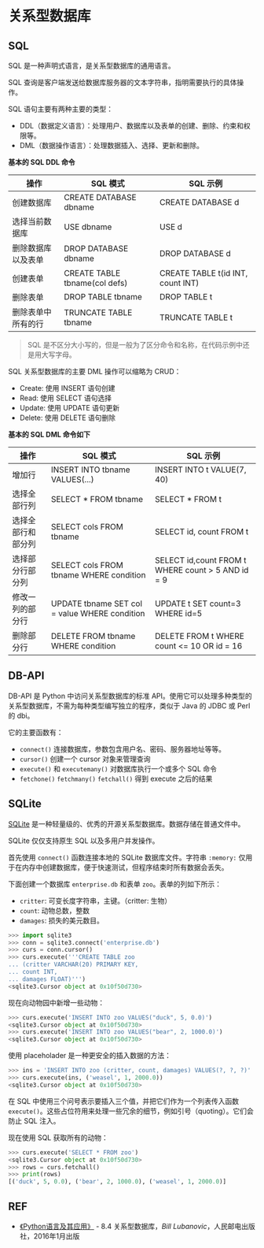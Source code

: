 # 关系型数据库

## SQL

SQL 是一种声明式语言，是关系型数据库的通用语言。

SQL 查询是客户端发送给数据库服务器的文本字符串，指明需要执行的具体操作。

SQL 语句主要有两种主要的类型：

- DDL（数据定义语言）：处理用户、数据库以及表单的创建、删除、约束和权限等。
- DML（数据操作语言）：处理数据插入、选择、更新和删除。

**基本的 SQL DDL 命令**

| 操作 | SQL 模式 | SQL 示例 |
| --- | --- | --- |
| 创建数据库 | CREATE DATABASE dbname | CREATE DATABASE d |
| 选择当前数据库 | USE dbname | USE d |
| 删除数据库以及表单 | DROP DATABASE dbname | DROP DATABASE d |
| 创建表单 | CREATE TABLE tbname(col defs) | CREATE TABLE t(id INT, count INT) |
| 删除表单 | DROP TABLE tbname | DROP TABLE t |
| 删除表单中所有的行 | TRUNCATE TABLE tbname | TRUNCATE TABLE t |

> SQL 是不区分大小写的，但是一般为了区分命令和名称，在代码示例中还是用大写字母。

SQL 关系型数据库的主要 DML 操作可以缩略为 CRUD：

- Create: 使用 INSERT 语句创建
- Read: 使用 SELECT 语句选择
- Update: 使用 UPDATE 语句更新
- Delete: 使用 DELETE 语句删除

**基本的 SQL DML 命令如下**

| 操作 | SQL 模式 | SQL 示例 |
| --- | --- | --- |
| 增加行 | INSERT INTO tbname VALUES(...) | INSERT INTO t VALUE(7, 40) |
| 选择全部行列 | SELECT * FROM tbname | SELECT * FROM t |
| 选择全部行和部分列 | SELECT cols FROM tbname | SELECT id, count FROM t |
| 选择部分行部分列 | SELECT cols FROM tbname WHERE condition | SELECT id,count FROM t WHERE count > 5 AND id = 9 |
| 修改一列的部分行 | UPDATE tbname SET col = value WHERE condition | UPDATE t SET count=3 WHERE id=5 |
| 删除部分行 | DELETE FROM tbname WHERE condition | DELETE FROM t WHERE count <= 10 OR id = 16 |

## DB-API

DB-API 是 Python 中访问关系型数据库的标准 API。使用它可以处理多种类型的关系型数据库，不需为每种类型编写独立的程序，类似于 Java 的 JDBC 或 Perl 的 dbi。

它的主要函数有：

- `connect()` 连接数据库，参数包含用户名、密码、服务器地址等等。
- `cursor()` 创建一个 cursor 对象来管理查询
- `execute()` 和 `executemany()` 对数据库执行一个或多个 SQL 命令
- `fetchone()` `fetchmany()` `fetchall()` 得到 execute 之后的结果

## SQLite

[SQLite][sqlite] 是一种轻量级的、优秀的开源关系型数据库。数据存储在普通文件中。

SQLite 仅仅支持原生 SQL 以及多用户并发操作。

首先使用 `connect()` 函数连接本地的 SQLite 数据库文件。字符串 `:memory:` 仅用于在内存中创建数据库，便于快速测试，但程序结束时所有数据会丢失。

下面创建一个数据库 `enterprise.db` 和表单 `zoo`。表单的列如下所示：

- `critter`: 可变长度字符串，主键。（critter: 生物）
- `count`: 动物总数，整数
- `damages`: 损失的美元数目。

```py
>>> import sqlite3
>>> conn = sqlite3.connect('enterprise.db')
>>> curs = conn.cursor()
>>> curs.execute('''CREATE TABLE zoo
... (critter VARCHAR(20) PRIMARY KEY,
... count INT,
... damages FLOAT)''')
<sqlite3.Cursor object at 0x10f50d730>
```

现在向动物园中新增一些动物：

```py
>>> curs.execute('INSERT INTO zoo VALUES("duck", 5, 0.0)')
<sqlite3.Cursor object at 0x10f50d730>
>>> curs.execute('INSERT INTO zoo VALUES("bear", 2, 1000.0)')
<sqlite3.Cursor object at 0x10f50d730>
```

使用 placeholader 是一种更安全的插入数据的方法：

```py
>>> ins = 'INSERT INTO zoo (critter, count, damages) VALUES(?, ?, ?)'
>>> curs.execute(ins, ('weasel', 1, 2000.0))
<sqlite3.Cursor object at 0x10f50d730>
```

在 SQL 中使用三个问号表示要插入三个值，并把它们作为一个列表传入函数 `execute()`。这些占位符用来处理一些冗余的细节，例如引号（quoting）。它们会防止 SQL 注入。

现在使用 SQL 获取所有的动物：

```py
>>> curs.execute('SELECT * FROM zoo')
<sqlite3.Cursor object at 0x10f50d730>
>>> rows = curs.fetchall()
>>> print(rows)
[('duck', 5, 0.0), ('bear', 2, 1000.0), ('weasel', 1, 2000.0)]
```

## REF
- [《Python语言及其应用》][douban] - 8.4 关系型数据库，*Bill Lubanovic*，人民邮电出版社，2016年1月出版

[douban]: https://book.douban.com/subject/26675127/
[sqlite]: http://www.sqlite.org
